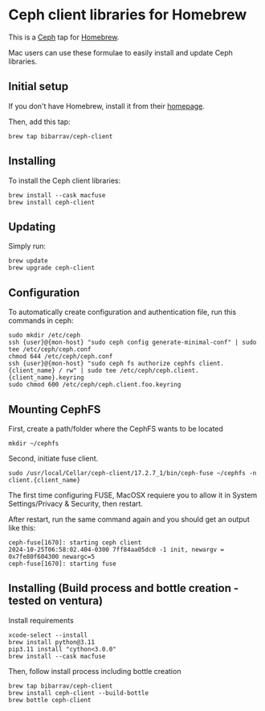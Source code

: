 # Ceph client libraries for Homebrew

This is a [Ceph][] tap for [Homebrew][].

Mac users can use these formulae to easily install and update Ceph libraries.

## Initial setup

If you don't have Homebrew, install it from their [homepage][homebrew].

Then, add this tap:

```
brew tap bibarrav/ceph-client
```

## Installing

To install the Ceph client libraries:

```
brew install --cask macfuse
brew install ceph-client
```

## Updating

Simply run:

```
brew update
brew upgrade ceph-client
```

## Configuration

To automatically create configuration and authentication file, run this commands in ceph:

```
sudo mkdir /etc/ceph
ssh {user}@{mon-host} "sudo ceph config generate-minimal-conf" | sudo tee /etc/ceph/ceph.conf
chmod 644 /etc/ceph/ceph.conf
ssh {user}@{mon-host} "sudo ceph fs authorize cephfs client.{client_name} / rw" | sudo tee /etc/ceph/ceph.client.{client_name}.keyring
sudo chmod 600 /etc/ceph/ceph.client.foo.keyring
```

## Mounting CephFS

First, create a path/folder where the CephFS wants to be located

```
mkdir ~/cephfs
```

Second, initiate fuse client.  
```
sudo /usr/local/Cellar/ceph-client/17.2.7_1/bin/ceph-fuse ~/cephfs -n client.{client_name}
```
The first time configuring FUSE, MacOSX requiere you to allow it in System Settings/Privacy & Security, then restart.

After restart, run the same command again and you should get an output like this:
```
ceph-fuse[1670]: starting ceph client
2024-10-25T06:58:02.404-0300 7ff84aa05dc0 -1 init, newargv = 0x7fe80f604300 newargc=5
ceph-fuse[1670]: starting fuse
```

## Installing (Build process and bottle creation - tested on ventura)

Install requirements
```
xcode-select --install
brew install python@3.11
pip3.11 install "cython<3.0.0"
brew install --cask macfuse
```

Then, follow install process including bottle creation
```
brew tap bibarrav/ceph-client
brew install ceph-client --build-bottle
brew bottle ceph-client
```


[homebrew]: http://brew.sh/
[ceph]: https://ceph.com/
